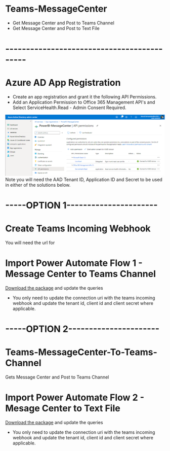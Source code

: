 # Teams-MessageCenter
* Get Message Center and Post to Teams Channel
* Get Message Center and Post to Text File

# -------------------------------------------

# Azure AD App Registration
* Create an app registration and grant it the following API Permissions.
* Add an Application Permission to Office 365 Management API's and Select ServiceHealth.Read - Admin Consent Required.
<img src="https://github.com/M365-DenzilFernandes/M365-MessageCenter-PowerBI/blob/main/PBI-MessageCenter-4.png"  style="max-width:100%;">
Note you will need the AAD Tenant ID, Application ID and Secret to be used in either of the solutions below.

# -----OPTION 1----------------------

# Create Teams Incoming Webhook
You will need the url for 

# Import Power Automate Flow 1 - Message Center to Teams Channel
[Download the package](https://github.com/M365-DenzilFernandes/Teams-MessageCenter/raw/main/MicrosoftTeams-MessageCenter(v1.0).zip) and update the queries
* You only need to update the connection uri with the teams incoming webhook and update the tenant id, client id and client secret where applicable.

# -----OPTION 2----------------------

# Teams-MessageCenter-To-Teams-Channel
Gets Message Center and Post to Teams Channel

# Import Power Automate Flow 2 - Mesage Center to Text File
[Download the package](https://github.com/M365-DenzilFernandes/Teams-MessageCenter/raw/main/MicrosoftTeams-MessageCenter(v1.0)-To-TextFile.zip) and update the queries
* You only need to update the connection uri with the teams incoming webhook and update the tenant id, client id and client secret where applicable.



